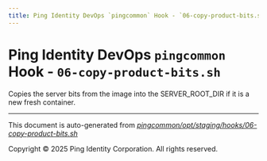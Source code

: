 ```yaml
---
title: Ping Identity DevOps `pingcommon` Hook - `06-copy-product-bits.sh`
---
```


# Ping Identity DevOps `pingcommon` Hook - `06-copy-product-bits.sh`
 Copies the server bits from the image into the SERVER_ROOT_DIR if
 it is a new fresh container.

---
This document is auto-generated from _[pingcommon/opt/staging/hooks/06-copy-product-bits.sh](https://github.com/pingidentity/pingidentity-docker-builds/blob/master/pingcommon/opt/staging/hooks/06-copy-product-bits.sh)_

Copyright © 2025 Ping Identity Corporation. All rights reserved.
